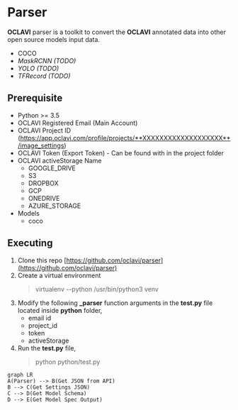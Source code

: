 # Parser

**OCLAVI** parser is a toolkit to convert the **OCLAVI** annotated data into other open source models input data.

  - COCO
  - *MaskRCNN (TODO)*
  - *YOLO (TODO)*
  - *TFRecord (TODO)*

## Prerequisite

 - Python >= 3.5
 - OCLAVI Registered Email (Main Account)
 - OCLAVI Project ID (https://app.oclavi.com/profile/projects/**XXXXXXXXXXXXXXXXXXX**/image_settings)
 - OCLAVI Token (Export Token) - Can be found with in the project folder
 - OCLAVI activeStorage Name
	 - GOOGLE_DRIVE
	 - S3
	 - DROPBOX
	 - GCP
	 - ONEDRIVE
	 - AZURE_STORAGE
 - Models
     - coco

## Executing

 1. Clone this repo [https://github.com/oclavi/parser](https://github.com/oclavi/parser)
 2. Create a virtual environment 
	  > virtualenv --python /usr/bin/python3 venv
 3. Modify the following **_parser** function arguments in the **test.py** file located inside **python** folder,
	 - email id
	 - project_id
	 - token
	 - activeStorage 
 5. Run the **test.py** file,
	> python python/test.py

```mermaid
graph LR
A(Parser) --> B(Get JSON from API)
B --> C(Get Settings JSON)
C --> D(Get Model Schema)
D --> E(Get Model Spec Output)
```